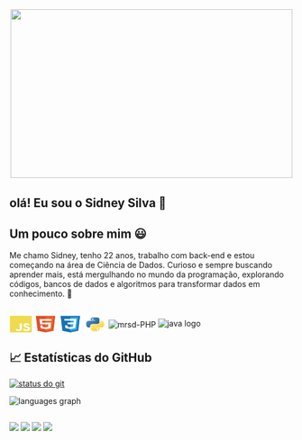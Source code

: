 <div align="center">
<img src="https://images-wixmp-ed30a86b8c4ca887773594c2.wixmp.com/f/ef0dce32-6f0b-4271-8e8e-2123c92d6b98/ddv4in9-4fca162f-8369-4b78-a050-d024b0de5f57.gif?token=eyJ0eXAiOiJKV1QiLCJhbGciOiJIUzI1NiJ9.eyJzdWIiOiJ1cm46YXBwOjdlMGQxODg5ODIyNjQzNzNhNWYwZDQxNWVhMGQyNmUwIiwiaXNzIjoidXJuOmFwcDo3ZTBkMTg4OTgyMjY0MzczYTVmMGQ0MTVlYTBkMjZlMCIsIm9iaiI6W1t7InBhdGgiOiJcL2ZcL2VmMGRjZTMyLTZmMGItNDI3MS04ZThlLTIxMjNjOTJkNmI5OFwvZGR2NGluOS00ZmNhMTYyZi04MzY5LTRiNzgtYTA1MC1kMDI0YjBkZTVmNTcuZ2lmIn1dXSwiYXVkIjpbInVybjpzZXJ2aWNlOmZpbGUuZG93bmxvYWQiXX0.w84ptg-w9xBm7ainWIxD_3zjVGuI1OrvB0NQ9M5AJg0" width="500" height="300"/>

</div>

## olá! Eu sou o Sidney Silva 👋

## Um pouco sobre mim 😃

Me chamo Sidney, tenho 22 anos, trabalho com back-end e estou começando na área de Ciência de Dados. Curioso e sempre buscando aprender mais, está mergulhando no mundo da programação, explorando códigos, bancos de dados e algoritmos para transformar dados em conhecimento. 🚀

  <div style="display: inline_block"><br>
  <img align="center" alt="mrsd-Js" height="30" width="40" src="https://raw.githubusercontent.com/devicons/devicon/master/icons/javascript/javascript-plain.svg">
  <img align="center" alt="mrsd-HTML" height="30" width="40" src="https://raw.githubusercontent.com/devicons/devicon/master/icons/html5/html5-original.svg">
  <img align="center" alt="mrsd-CSS" height="30" width="40" src="https://raw.githubusercontent.com/devicons/devicon/master/icons/css3/css3-original.svg">
  <img align="center" alt="mrsd-Python" height="30" width="40" src="https://raw.githubusercontent.com/devicons/devicon/master/icons/python/python-original.svg">
  <img align="center" alt="mrsd-PHP" height="30" width="40" src="https://cdn.jsdelivr.net/gh/devicons/devicon@latest/icons/php/php-original.svg" />
  <img src="https://cdn.jsdelivr.net/gh/devicons/devicon/icons/java/java-original.svg" height="40" alt="java logo"  />

##

</div>

  
## 📈 Estatísticas do GitHub
  [![status do git](https://github-readme-stats.vercel.app/api?username=mrsd31&show_icons=true&theme=radical)](https://github.com/mrsd31)
 
  <div>
  <img src="https://github-readme-stats.vercel.app/api/top-langs?username=mrsd31&locale=en&hide_title=false&layout=compact&card_width=330&langs_count=5&theme=radical&hide_border=false" height="200" alt="languages graph"  />
</div>

##

<div> 
  <a href="https://www.youtube.com/@Mrsd2.0" target="_blank"><img src="https://img.shields.io/badge/YouTube-FF0000?style=for-the-badge&logo=youtube&logoColor=white" target="_blank"></a>
  <a href="https://www.instagram.com/sd_sem_silva/" target="_blank"><img src="https://img.shields.io/badge/-Instagram-%23E4405F?style=for-the-badge&logo=instagram&logoColor=white" target="_blank"></a>
  <a href = "mailto:sidneysd2003@gmail.com"><img src="https://img.shields.io/badge/-Gmail-%23333?style=for-the-badge&logo=gmail&logoColor=white" target="_blank"></a>
  <a href="https://www.linkedin.com/in/sidney-silva-75445b261/" target="_blank"><img src="https://img.shields.io/badge/-LinkedIn-%230077B5?style=for-the-badge&logo=linkedin&logoColor=white" target="_blank"></a> 
</div>


